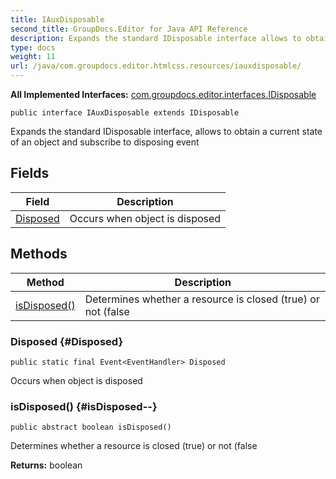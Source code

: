 ```yaml
---
title: IAuxDisposable
second_title: GroupDocs.Editor for Java API Reference
description: Expands the standard IDisposable interface allows to obtain a current state of an object and subscribe to disposing event
type: docs
weight: 11
url: /java/com.groupdocs.editor.htmlcss.resources/iauxdisposable/
---
```

**All Implemented Interfaces:**
[com.groupdocs.editor.interfaces.IDisposable](../../com.groupdocs.editor.interfaces/idisposable)
```
public interface IAuxDisposable extends IDisposable
```

Expands the standard IDisposable interface, allows to obtain a current state of an object and subscribe to disposing event
## Fields

| Field | Description |
| --- | --- |
| [Disposed](#Disposed) | Occurs when object is disposed |
## Methods

| Method | Description |
| --- | --- |
| [isDisposed()](#isDisposed--) | Determines whether a resource is closed (true) or not (false |
### Disposed {#Disposed}
```
public static final Event<EventHandler> Disposed
```


Occurs when object is disposed

### isDisposed() {#isDisposed--}
```
public abstract boolean isDisposed()
```


Determines whether a resource is closed (true) or not (false

**Returns:**
boolean
